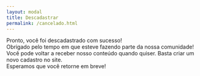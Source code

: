 ```yaml
---
layout: modal
title: Descadastrar
permalink: /cancelado.html
---
```


<p class="text-center">
  Pronto, você foi descadastrado com sucesso!
  <br>
  Obrigado pelo tempo em que esteve fazendo parte da nossa comunidade!
  <br>
  Você pode voltar a receber nosso conteúdo quando quiser.
  Basta criar um novo cadastro no site.
  <br>
  Esperamos que você retorne em breve!
</p>
